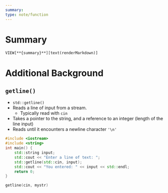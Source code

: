 ```yaml
---
summary: 
type: note/function
---
```

# Summary
`VIEW[**{summary}**][text(renderMarkdown)]`
# Additional Background
## `getline()`
- `std::getline()`
- Reads a line of input from a stream.
	- Typically read with `cin`
- Takes a pointer to the string, and a reference to an integer (length of the line input)
- Reads until it encounters a newline character `'\n'`
```cpp
#include <iostream>
#include <string>
int main() {
    std::string input;
    std::cout << "Enter a line of text: ";
    std::getline(std::cin, input);
    std::cout << "You entered: " << input << std::endl;
    return 0;
}
```
```cpp
getline(cin, mystr)
```
